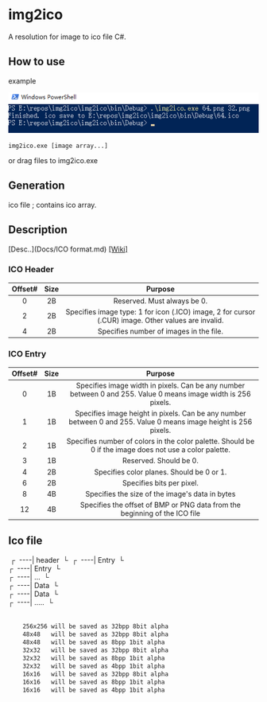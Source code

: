 # img2ico
A resolution for image to ico file C#. 

## How to use

example

![howto](Docs\howto.png)

```
img2ico.exe [image array...]
```

or drag files to img2ico.exe

## Generation

ico file ; contains ico array.

## Description

[Desc..](Docs/ICO format.md)  [[Wiki]](https://en.wikipedia.org/wiki/ICO_(file_format))

### ICO Header

| Offset# | Size |                           Purpose                            |
| :-----: | :--: | :----------------------------------------------------------: |
|    0    |  2B  |                 Reserved. Must always be 0.                  |
|    2    |  2B  | Specifies image type: 1 for icon (.ICO) image, 2 for cursor (.CUR) image. Other values are invalid. |
|    4    |  2B  |           Specifies number of images in the file.            |


### ICO Entry

| Offset# | Size |                           Purpose                            |
| :-----: | :--: | :----------------------------------------------------------: |
|    0    |  1B  | Specifies image width in pixels. Can be any number between 0 and 255. Value 0 means image width is 256 pixels. |
|    1    |  1B  | Specifies image height in pixels. Can be any number between 0 and 255. Value 0 means image height is 256 pixels. |
|    2    |  1B  | Specifies number of colors in the color palette. Should be 0 if the image does not use a color palette. |
|    3    |  1B  | Reserved. Should be 0. |
|    4    |  2B  | Specifies color planes. Should be 0 or 1. |
|    6    |  2B  | Specifies bits per pixel. |
|    8    |  4B  |       Specifies the size of the image's data in bytes        |
|   12    |  4B  | Specifies the offset of BMP or PNG data from the beginning of the ICO file |

## Ico file

​            ┌
​        ----|  header
​            └
​                ┌
​            ----| Entry
​                └    
​                ┌
​            ----| Entry
​                └    
​                ┌
​            ----| ...
​                └    
​                    ┌
​                ----| Data
​                    └    
​                    ┌
​                ----| Data
​                    └    
​                    ┌
​                ----| .....
​                    └    
​        

        256x256 will be saved as 32bpp 8bit alpha
        48x48   will be saved as 32bpp 8bit alpha
        48x48   will be saved as 8bpp 1bit alpha
        32x32   will be saved as 32bpp 8bit alpha
        32x32   will be saved as 8bpp 1bit alpha
        32x32   will be saved as 4bpp 1bit alpha
        16x16   will be saved as 32bpp 8bit alpha
        16x16   will be saved as 8bpp 1bit alpha
        16x16   will be saved as 4bpp 1bit alpha